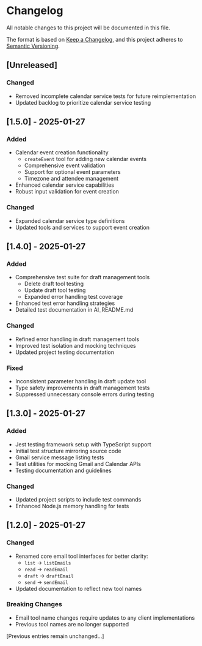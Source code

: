 # Changelog
All notable changes to this project will be documented in this file.

The format is based on [Keep a Changelog](https://keepachangelog.com/en/1.0.0/),
and this project adheres to [Semantic Versioning](https://semver.org/spec/v2.0.0.html).

## [Unreleased]

### Changed
- Removed incomplete calendar service tests for future reimplementation
- Updated backlog to prioritize calendar service testing

## [1.5.0] - 2025-01-27

### Added
- Calendar event creation functionality
  - `createEvent` tool for adding new calendar events
  - Comprehensive event validation
  - Support for optional event parameters
  - Timezone and attendee management
- Enhanced calendar service capabilities
- Robust input validation for event creation

### Changed
- Expanded calendar service type definitions
- Updated tools and services to support event creation

## [1.4.0] - 2025-01-27

### Added
- Comprehensive test suite for draft management tools
  - Delete draft tool testing
  - Update draft tool testing
  - Expanded error handling test coverage
- Enhanced test error handling strategies
- Detailed test documentation in AI_README.md

### Changed
- Refined error handling in draft management tools
- Improved test isolation and mocking techniques
- Updated project testing documentation

### Fixed
- Inconsistent parameter handling in draft update tool
- Type safety improvements in draft management tests
- Suppressed unnecessary console errors during testing

## [1.3.0] - 2025-01-27

### Added
- Jest testing framework setup with TypeScript support
- Initial test structure mirroring source code
- Gmail service message listing tests
- Test utilities for mocking Gmail and Calendar APIs
- Testing documentation and guidelines

### Changed
- Updated project scripts to include test commands
- Enhanced Node.js memory handling for tests

## [1.2.0] - 2025-01-27

### Changed
- Renamed core email tool interfaces for better clarity:
  - `list` -> `listEmails`
  - `read` -> `readEmail`
  - `draft` -> `draftEmail`
  - `send` -> `sendEmail`
- Updated documentation to reflect new tool names

### Breaking Changes
- Email tool name changes require updates to any client implementations
- Previous tool names are no longer supported

[Previous entries remain unchanged...]